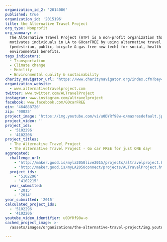 ```yaml
---
organization_id_2: '2014086'
published: true
organization_id: '2015196'
title: the Alternative Travel Project
org_type: Nonprofit
org_summary: >-
  The Alternative Travel Project (ATP) is a non-profit organization that
  motivates individuals in LA to GOcarFREE by using alternative travel methods
  (pedestrian, public, bicycle & gas-free new tech) for social, health and
  environmental benefits.
tags_indicators:
  - Transportation
  - Climate change
  - Mobility
  - Environmental quality & sustainability
charity_navigator_url: 'https://www.charitynavigator.org/index.cfm?bay=search.profile&ein=464888726'
organization_website:
  - www.alternativetravelproject.com
twitter: www.twitter.com/ALTravelProject
instagram: www.instagram.com/altravelproject
facebook: www.facebook.com/GOcarFREE
ein: '464888726'
zip: '90025'
project_image: 'https://img.youtube.com/vi/u0DYRf98w-o/maxresdefault.jpg'
project_video: ''
project_ids:
  - '5102296'
  - '4102206'
project_titles:
  - The Alternative Travel Project
  - The Alternative Travel Project - Go car FREE for just ONE day!
aggregated:
  challenge_url:
    - 'http://maker.good.is/myla2050live2015/projects/altravelproject.html'
    - 'http://maker.good.is/myLA2050connect/projects/ALTravelProject.html'
  project_ids:
    - '5102296'
    - '4102215'
  year_submitted:
    - '2015'
    - '2014'
year_submitted: '2015'
calculated_project_ids:
  - '5102296'
  - '4102206'
youtube_video_identifier: u0DYRf98w-o
cached_project_image: >-
  /assets/images/organizations/the-alternative-travel-project/img.youtube.com/vi/u0DYRf98w-o/maxresdefault.jpg

---
```

